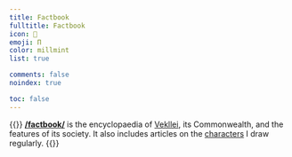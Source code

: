 ```yaml
---
title: Factbook
fulltitle: Factbook
icon: 📓
emoji: Π
color: millmint
list: true

comments: false
noindex: true

toc: false
---
```

{{<note panel >}}
[**/factbook/**](/factbook/) is the encyclopaedia of [Vekllei](/factbook/vekllei), its Commonwealth, and the features of its society. It also includes articles on the [characters](/characters/) I draw regularly.
{{</note>}}